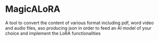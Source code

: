 # MagicALoRA
A tool to convert the content of various format including pdf, word video and audio files, aso producing json in order to feed an AI model of your choice and implement the LoRA functionalities
